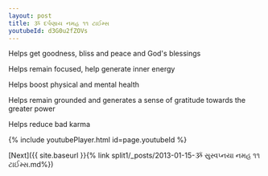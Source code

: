 ```yaml
---
layout: post
title: ૐ દર્પણાય નમહ ૧૧ ટાઈમ્સ
youtubeId: d3G0u2fZOVs
---
```

 
 
Helps get goodness, bliss and peace and God's blessings
 
Helps remain focused, help generate inner energy 
 
Helps boost physical and mental health 
 
Helps remain grounded and generates a sense of gratitude towards the greater power 
 
Helps reduce bad karma
 
 
 
 


{% include youtubePlayer.html id=page.youtubeId %}
 
[Next]({{ site.baseurl }}{% link  split1/_posts/2013-01-15-ૐ સુસ્વપ્નયા નમહ ૧૧ ટાઈમ્સ.md%})
 
